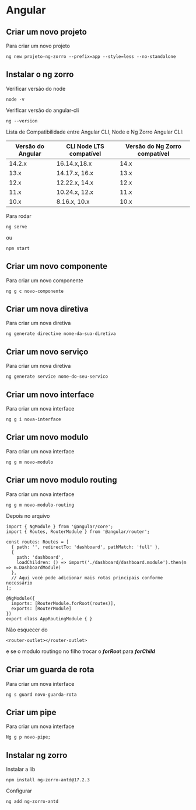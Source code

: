 # Angular
## Criar um novo projeto

Para criar um novo projeto 

```
ng new projeto-ng-zorro --prefix=app --style=less --no-standalone
```

## Instalar o ng zorro
Verificar versão do node

```
node -v
```

Verificar versão do angular-cli

```
ng --version
```

Lista de Compatibilidade entre Angular CLI, Node e Ng Zorro
Angular CLI:

| Versão do Angular | CLI	Node LTS compatível	| Versão do Ng Zorro compatível |
|-------------|-------------|-------------|
| 14.2.x |	16.14.x,18.x	| 14.x |
| 13.x	| 14.17.x, 16.x	| 13.x |
| 12.x |	12.22.x, 14.x	| 12.x |
| 11.x |	10.24.x, 12.x	| 11.x |
| 10.x |	8.16.x, 10.x |	10.x |

Para rodar 

```
ng serve
```

ou 

```
npm start
```

## Criar um novo componente

Para criar um novo componente

```
ng g c novo-componente
```

## Criar um nova diretiva

Para criar um nova diretiva

```
ng generate directive nome-da-sua-diretiva
```

## Criar um novo serviço

Para criar um nova diretiva

```
ng generate service nome-do-seu-servico
```

## Criar um novo interface

Para criar um nova interface

```
ng g i nova-interface
```

## Criar um novo modulo

Para criar um nova interface

```
ng g m novo-modulo
```

## Criar um novo modulo routing

Para criar um nova interface

```
ng g m novo-modulo-routing
```

Depois no arquivo

```
import { NgModule } from '@angular/core';
import { Routes, RouterModule } from '@angular/router';

const routes: Routes = [
  { path: '', redirectTo: 'dashboard', pathMatch: 'full' },
  {
    path: 'dashboard',
    loadChildren: () => import('./dashboard/dashboard.module').then(m => m.DashboardModule)
  },
  // Aqui você pode adicionar mais rotas principais conforme necessário
];

@NgModule({
  imports: [RouterModule.forRoot(routes)],
  exports: [RouterModule]
})
export class AppRoutingModule { }
```

Não esquecer do 

```
<router-outlet></router-outlet>
```

e se o modulo routingo no filho trocar o ***forRoo***t para ***forChild***

## Criar um guarda de rota

Para criar um nova interface

```
ng s guard novo-guarda-rota
```

## Criar um pipe

Para criar um nova interface

```
Ng g p novo-pipe;
```

## Instalar ng zorro

Instalar a lib

```
npm install ng-zorro-antd@17.2.3
```

Configurar

```
ng add ng-zorro-antd
```


